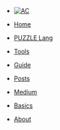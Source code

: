 <!-- docs/_sidebar.md -->

* [![AC](https://abstractcode.org/assets/aclogo-sm.png "Abstract Code")]()

* [Home]()

* [PUZZLE Lang](chapters/PUZZLE.md)

* [Tools](chapters/TOOLS.md)

* [Guide](chapters/GUIDES.md)

* [Posts](chapters/POSTS.md)

* [Medium](https://medium.com/abstract-code-programming)

* [Basics](chapters/BASICS.md)

* [About](chapters/about.md)